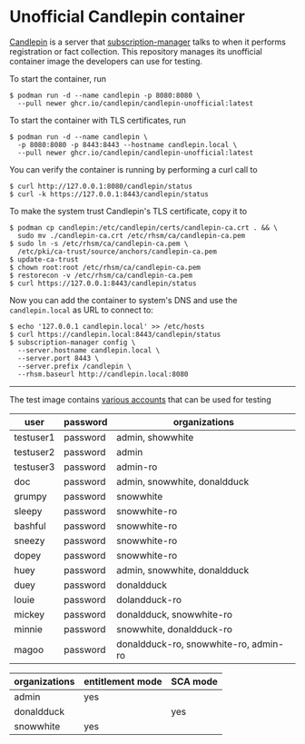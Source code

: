 # Unofficial Candlepin container

[Candlepin](https://github.com/candlepin/candlepin) is a server that [subscription-manager](https://github.com/candlepin/subscription-manager) talks to when it performs registration or fact collection. This repository manages its unofficial container image the developers can use for testing.

To start the container, run

```console
$ podman run -d --name candlepin -p 8080:8080 \
  --pull newer ghcr.io/candlepin/candlepin-unofficial:latest
```

To start the container with TLS certificates, run

```console
$ podman run -d --name candlepin \
  -p 8080:8080 -p 8443:8443 --hostname candlepin.local \
  --pull newer ghcr.io/candlepin/candlepin-unofficial:latest
```

You can verify the container is running by performing a curl call to

```console
$ curl http://127.0.0.1:8080/candlepin/status
$ curl -k https://127.0.0.1:8443/candlepin/status
```

To make the system trust Candlepin's TLS certificate, copy it to

```console
$ podman cp candlepin:/etc/candlepin/certs/candlepin-ca.crt . && \
  sudo mv ./candlepin-ca.crt /etc/rhsm/ca/candlepin-ca.pem
$ sudo ln -s /etc/rhsm/ca/candlepin-ca.pem \
  /etc/pki/ca-trust/source/anchors/candlepin-ca.pem
$ update-ca-trust
$ chown root:root /etc/rhsm/ca/candlepin-ca.pem 
$ restorecon -v /etc/rhsm/ca/candlepin-ca.pem
$ curl https://127.0.0.1:8443/candlepin/status
```

Now you can add the container to system's DNS and use the `candlepin.local` as URL to connect to:

```console
$ echo '127.0.0.1 candlepin.local' >> /etc/hosts
$ curl https://candlepin.local:8443/candlepin/status
$ subscription-manager config \
  --server.hostname candlepin.local \
  --server.port 8443 \
  --server.prefix /candlepin \
  --rhsm.baseurl http://candlepin.local:8080
```

---

The test image contains [various accounts](https://github.com/candlepin/candlepin/blob/47778198d0be21cd297c40a322024d6c2f1b8408/bin/deployment/test_data.json) that can be used for testing

| user      | password | organizations                         |
|-----------|----------|---------------------------------------|
| testuser1 | password | admin, showwhite                      |
| testuser2 | password | admin                                 |
| testuser3 | password | admin-ro                              |
| doc       | password | admin, snowwhite, donaldduck          |
| grumpy    | password | snowwhite                             |
| sleepy    | password | snowwhite-ro                          |
| bashful   | password | snowwhite-ro                          |
| sneezy    | password | snowwhite-ro                          |
| dopey     | password | snowwhite-ro                          |
| huey      | password | admin, snowwhite, donaldduck          |
| duey      | password | donaldduck                            |
| louie     | password | dolandduck-ro                         |
| mickey    | password | donaldduck, snowwhite-ro              |
| minnie    | password | snowwhite, donaldduck-ro              |
| magoo     | password | donaldduck-ro, snowwhite-ro, admin-ro |

| organizations | entitlement mode | SCA mode |
|---------------|-----|-----|
| admin         | yes |     |
| donaldduck    |     | yes |
| snowwhite     | yes |     |
